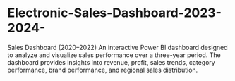 # Electronic-Sales-Dashboard-2023-2024-
Sales Dashboard (2020–2022) An interactive Power BI dashboard designed to analyze and visualize sales performance over a three-year period. The dashboard provides insights into revenue, profit, sales trends, category performance, brand performance, and regional sales distribution.
